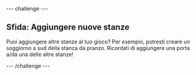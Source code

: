 --- challenge ---
## Sfida: Aggiungere nuove stanze

Puoi aggiungere altre stanze al tuo gioco? Per esempio, potresti creare un soggiorno a sud della stanza da pranzo. Ricordati di aggiungere una porta a/da una delle altre stanze!




--- /challenge ---